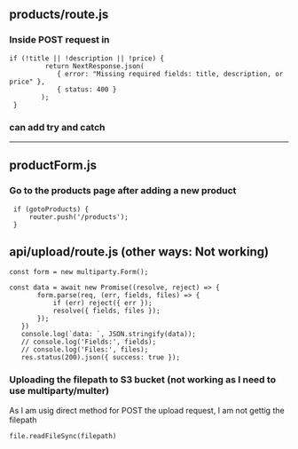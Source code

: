 ## products/route.js
### Inside POST request in 
```` 
if (!title || !description || !price) {
         return NextResponse.json(
            { error: "Missing required fields: title, description, or price" },
            { status: 400 }
        );
 }

````

### can add try and catch

---
## productForm.js

### Go to the products page after adding a new product
     if (gotoProducts) {
         router.push('/products');
     }

## api/upload/route.js (other ways: Not working)
 
 ````
const form = new multiparty.Form();

const data = await new Promise((resolve, reject) => {
        form.parse(req, (err, fields, files) => {
            if (err) reject({ err });
            resolve({ fields, files });
        });
    })
    console.log(`data: `, JSON.stringify(data));
    // console.log('Fields:', fields);
    // console.log('Files:', files);
    res.status(200).json({ success: true });
````


### Uploading the filepath to S3 bucket (not working as I need to use multiparty/multer)
As I am usig direct method for POST the upload request, I am not gettig the filepath

```` 
file.readFileSync(filepath) 
````